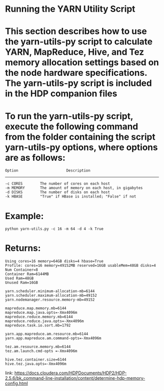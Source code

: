 Running the YARN Utility Script
=================

# This section describes how to use the yarn-utils-py script to calculate YARN, MapReduce, Hive, and Tez memory allocation settings based on the node hardware specifications. The yarn-utils-py script is included in the HDP companion files

# To run the yarn-utils-py script, execute the following command from the folder containing the script yarn-utils-py options, where options are as follows:

    Option 						Description
----------------------------------------------------------------------------
    -c CORES 		The number of cores on each host
	-m MEMORY 		The amount of memory on each host, in gigabytes
	-d DISKS 		The number of disks on each host
	-k HBASE 		"True" if HBase is installed; "False" if not

# Example:
	python yarn-utils.py -c 16 -m 64 -d 4 -k True

# Returns:

	Using cores=16 memory=64GB disks=4 hbase=True
	Profile: cores=16 memory=49152MB reserved=16GB usableMem=48GB disks=4 
	Num Container=8
	Container Ram=6144MB 
	Used Ram=48GB
	Unused Ram=16GB

	yarn.scheduler.minimum-allocation-mb=6144 
	yarn.scheduler.maximum-allocation-mb=49152 
	yarn.nodemanager.resource.memory-mb=49152 

	mapreduce.map.memory.mb=6144 
	mapreduce.map.java.opts=-Xmx4096m 
	mapreduce.reduce.memory.mb=6144 
	mapreduce.reduce.java.opts=-Xmx4096m
	mapreduce.task.io.sort.mb=1792

	yarn.app.mapreduce.am.resource.mb=6144 
	yarn.app.mapreduce.am.command-opts=-Xmx4096m

	tez.am.resource.memory.mb=6144 
	tez.am.launch.cmd-opts =-Xmx4096m

	hive.tez.container.size=6144 
	hive.tez.java.opts=-Xmx4096m

link: https://docs.cloudera.com/HDPDocuments/HDP2/HDP-2.5.6/bk_command-line-installation/content/determine-hdp-memory-config.html

